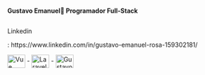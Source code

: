 #### Gustavo Emanuel👋 Programador Full-Stack
##
  <p>Linkedin</p>: https://www.linkedin.com/in/gustavo-emanuel-rosa-159302181/ 

<img align="center" alt="Vue" height="30" width="40" src="https://cdn.jsdelivr.net/gh/devicons/devicon/icons/vuejs/vuejs-original.svg" /> -
<img align="center" alt="Laravel" height="30" width="40" src="https://cdn.jsdelivr.net/gh/devicons/devicon/icons/laravel/laravel-plain.svg" /> -
<img align="center" alt="Gustavo-MYSql" height="30" width="40" src="https://cdn.jsdelivr.net/gh/devicons/devicon/icons/mysql/mysql-original.svg">



  

  


